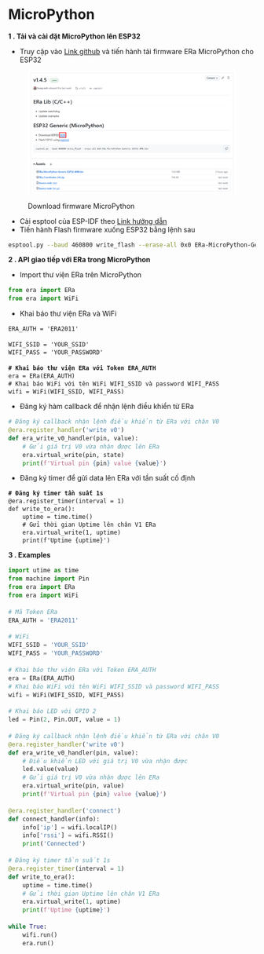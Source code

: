 # MicroPython

**1 . Tải và cài đặt MicroPython lên ESP32**

* Truy cập vào [Link github](https://github.com/eoh-jsc/era-lib/releases/latest) và tiến hành tải firmware ERa MicroPython cho ESP32

<figure><img src="../../../.gitbook/assets/image (406).png" alt=""><figcaption><p>Download firmware MicroPython</p></figcaption></figure>

* Cài esptool của ESP-IDF theo [Link hướng dẫn](https://docs.espressif.com/projects/esptool/en/latest/esp32/)
* Tiến hành Flash firmware xuống ESP32 bằng lệnh sau

```bash
esptool.py --baud 460800 write_flash --erase-all 0x0 ERa-MicroPython-Generic-ESP32-4MB.bin
```

**2 . API giao tiếp với ERa trong MicroPython**

* Import thư viện ERa trên MicroPython

```python
from era import ERa
from era import WiFi
```

* Khai báo thư viện ERa và WiFi

<pre class="language-python"><code class="lang-python">ERA_AUTH = 'ERA2011'

WIFI_SSID = 'YOUR_SSID'
WIFI_PASS = 'YOUR_PASSWORD'

<strong># Khai báo thư viện ERa với Token ERA_AUTH
</strong>era = ERa(ERA_AUTH)
# Khai báo WiFi với tên WiFi WIFI_SSID và password WIFI_PASS
wifi = WiFi(WIFI_SSID, WIFI_PASS)
</code></pre>

* Đăng ký hàm callback để nhận lệnh điều khiển từ ERa

```python
# Đăng ký callback nhận lệnh điều khiển từ ERa với chân V0
@era.register_handler('write v0')
def era_write_v0_handler(pin, value):
    # Gửi giá trị V0 vừa nhận được lên ERa
    era.virtual_write(pin, state)
    print(f'Virtual pin {pin} value {value}')
```

* Đăng ký timer để gửi data lên ERa với tần suất cố định

<pre class="language-python"><code class="lang-python"><strong># Đăng ký timer tần suất 1s
</strong>@era.register_timer(interval = 1)
def write_to_era():
    uptime = time.time()
    # Gửi thời gian Uptime lên chân V1 ERa
    era.virtual_write(1, uptime)
    print(f'Uptime {uptime}')
</code></pre>

**3 . Examples**

```python
import utime as time
from machine import Pin
from era import ERa
from era import WiFi

# Mã Token ERa
ERA_AUTH = 'ERA2011'

# WiFi
WIFI_SSID = 'YOUR_SSID'
WIFI_PASS = 'YOUR_PASSWORD'

# Khai báo thư viện ERa với Token ERA_AUTH
era = ERa(ERA_AUTH)
# Khai báo WiFi với tên WiFi WIFI_SSID và password WIFI_PASS
wifi = WiFi(WIFI_SSID, WIFI_PASS)

# Khai báo LED với GPIO 2
led = Pin(2, Pin.OUT, value = 1)

# Đăng ký callback nhận lệnh điều khiển từ ERa với chân V0
@era.register_handler('write v0')
def era_write_v0_handler(pin, value):
    # Điều khiển LED với giá trị V0 vừa nhận được
    led.value(value)
    # Gửi giá trị V0 vừa nhận được lên ERa
    era.virtual_write(pin, value)
    print(f'Virtual pin {pin} value {value}')

@era.register_handler('connect')
def connect_handler(info):
    info['ip'] = wifi.localIP()
    info['rssi'] = wifi.RSSI()
    print('Connected')

# Đăng ký timer tần suất 1s
@era.register_timer(interval = 1)
def write_to_era():
    uptime = time.time()
    # Gửi thời gian Uptime lên chân V1 ERa
    era.virtual_write(1, uptime)
    print(f'Uptime {uptime}')

while True:
    wifi.run()
    era.run()
```
